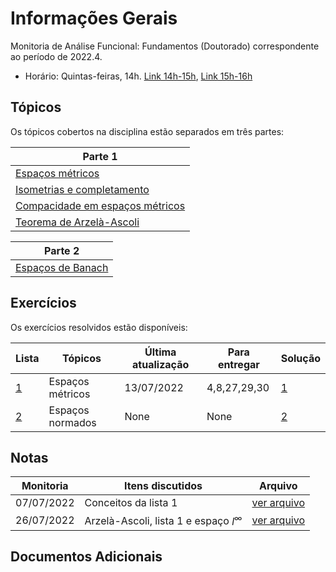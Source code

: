 # Informações Gerais 

Monitoria de Análise Funcional: Fundamentos (Doutorado) correspondente ao período de 2022.4.  

- Horário: Quintas-feiras, 14h. [Link 14h-15h](meet.google.com/crb-jvfo-pqy), [Link 15h-16h](meet.google.com/tcg-fxzx-mwx)

## Tópicos

Os tópicos cobertos na disciplina estão separados em três partes:

|Parte 1|
|-------|
|[Espaços métricos](/ta-sessions/functional_analysis/metric_spaces)|
|[Isometrias e completamento](/ta-sessions/functional_analysis/isometries)|
|[Compacidade em espaços métricos](/ta-sessions/functional_analysis/compactness)|
|[Teorema de Arzelà-Ascoli](/ta-sessions/functional_analysis/arzela)|

|Parte 2|
|-------|
|[Espaços de Banach](/ta-sessions/functional_analysis/banach_spaces.md)|

## Exercícios 

Os exercícios resolvidos estão disponíveis:

|Lista|Tópicos|Última atualização|Para entregar|Solução|
|-----|-------|------------------|-------------|-------|
|[1](https://lucasmoschen.github.io/files/disciplines/functional-analysis/paper_sheet_metric_spaces.pdf)|Espaços métricos|13/07/2022|4,8,27,29,30|[1](https://lucasmoschen.github.io/files/disciplines/functional-analysis/paper_sheet_metric_spaces_solutions.pdf)|
|[2](/ta-sessions/unavailable)|Espaços normados|None|None|[2](/ta-sessions/unavailable)|

## Notas

|Monitoria|Itens discutidos|Arquivo|
|---------|----------------|-------|
|07/07/2022|Conceitos da lista 1|[ver arquivo](https://lucasmoschen.github.io/files/disciplines/functional-analysis/monitoria_07_07_2022.pdf)|
|26/07/2022|Arzelà-Ascoli, lista 1 e espaço $l^{\infty}$|[ver arquivo](https://lucasmoschen.github.io/files/disciplines/functional-analysis/monitoria_26_07_2022.pdf)|

## Documentos Adicionais